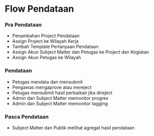 # Flow Pendataan

### Pra Pendataan
- Penambahan Project Pendataan
- Assign Project ke Wilayah Kerja
- Tambah Template Pertanyaan Pendataan
- Assign Akun Subject Matter dan Petugas ke Project dan Kegiatan
- Assign Akun Petugas ke Wilayah

### Pendataan
- Petugas mendata dan mensubmit
- Pengawas mengaprove atau mereject
- Petugas mensubmit hasil perbaikan jika direject
- Admin dan Subject Matter memonitor progres
- Admin dan Subject Matter memonitor tagging

### Pasca Pendataan
- Subject Matter dan Publik melihat agregat hasil pendataan




